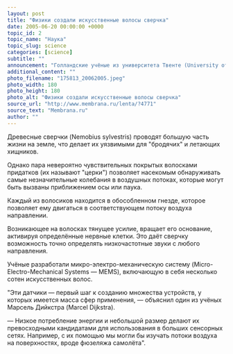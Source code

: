 ```yaml
---
layout: post
title: "Физики создали искусственные волосы сверчка"
date: 2005-06-20 00:00:00 +0000
topic_id: 2
topic_name: "Наука"
topic_slug: science
categories: [science]
subtitle: ""
announcement: "Голландские учёные из университета Твенте (University of Twente) воспроизвели один из самых чувствительных звуковых датчиков в природе — они создали копии крошечных искусственных волосков, которые растут на хвостовых придатках сверчков, позволяя им обнаруживать хищников на расстоянии."
additional_content: ""
photo_filename: "175813_20062005.jpeg"
photo_width: 180
photo_height: 180
photo_alt: "Физики создали искусственные волосы сверчка"
source_url: "http://www.membrana.ru/lenta/?4771"
source_text: "Membrana.ru"
author: ""
---
```

Древесные сверчки (Nemobius sylvestris) проводят большую часть жизни на земле, что делает их уязвимыми для "бродячих" и летающих хищников.

Однако пара невероятно чувствительных покрытых волосками придатков (их называют "церки") позволяет насекомым обнаруживать самые незначительные колебания в воздушных потоках, которые могут быть вызваны приближением осы или паука.

Каждый из волосиков находится в обособленном гнезде, которое позволяет ему двигаться в соответствующем потоку воздуха направлении.

Возникающее на волосках тянущее усилие, вращает его основание, активируя определённые нервные клетки. Это даёт сверчку возможность точно определять низкочастотные звуки с любого направления.

Учёные разработали микро-электро-механическую систему (Micro-Electro-Mechanical Systems — MEMS), включающую в себя несколько сотен искусственных волос.

"Эти датчики — первый шаг к созданию множества устройств, у которых имеется масса сфер применения, — объяснил один из учёных Марсель Дийкстра (Marcel Dijkstra).

— Низкое потребление энергии и небольшой размер делают их превосходными кандидатами для использования в больших сенсорных сетях. Например, с их помощью мы могли бы изучать потоки воздуха на поверхностях, вроде фюзеляжа самолёта".
